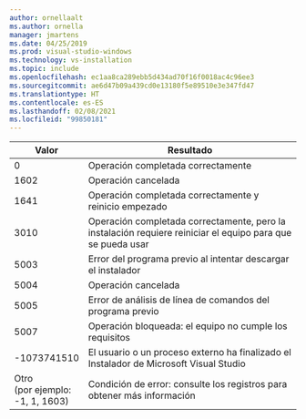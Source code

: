 ```yaml
---
author: ornellaalt
ms.author: ornella
manager: jmartens
ms.date: 04/25/2019
ms.prod: visual-studio-windows
ms.technology: vs-installation
ms.topic: include
ms.openlocfilehash: ec1aa8ca289ebb5d434ad70f16f0018ac4c96ee3
ms.sourcegitcommit: ae6d47b09a439cd0e13180f5e89510e3e347fd47
ms.translationtype: HT
ms.contentlocale: es-ES
ms.lasthandoff: 02/08/2021
ms.locfileid: "99850181"
---
```

| **Valor** | **Resultado** |
| --------- | ---------- |
| 0 | Operación completada correctamente |
| 1602 | Operación cancelada |
| 1641 | Operación completada correctamente y reinicio empezado |
| 3010 | Operación completada correctamente, pero la instalación requiere reiniciar el equipo para que se pueda usar |
| 5003 | Error del programa previo al intentar descargar el instalador |
| 5004 | Operación cancelada |
| 5005 | Error de análisis de línea de comandos del programa previo |
| 5007 | Operación bloqueada: el equipo no cumple los requisitos |
| -1073741510 | El usuario o un proceso externo ha finalizado el Instalador de Microsoft Visual Studio |
| Otro<br>(por ejemplo:<br>-1, 1, 1603) | Condición de error: consulte los registros para obtener más información |
